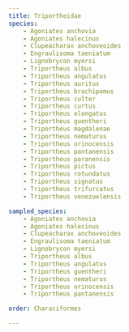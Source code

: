 ```yaml
---
title: Triportheidae
species:
    - Agoniates anchovia
    - Agoniates halecinus
    - Clupeacharax anchoveoides
    - Engraulisoma taeniatum
    - Lignobrycon myersi
    - Triportheus albus
    - Triportheus angulatus
    - Triportheus auritus
    - Triportheus brachipomus
    - Triportheus culter
    - Triportheus curtus
    - Triportheus elongatus
    - Triportheus guentheri
    - Triportheus magdalenae
    - Triportheus nematurus
    - Triportheus orinocensis
    - Triportheus pantanensis
    - Triportheus paranensis
    - Triportheus pictus
    - Triportheus rotundatus
    - Triportheus signatus
    - Triportheus trifurcatus
    - Triportheus venezuelensis

sampled_species:
    - Agoniates anchovia
    - Agoniates halecinus
    - Clupeacharax anchoveoides
    - Engraulisoma taeniatum
    - Lignobrycon myersi
    - Triportheus albus
    - Triportheus angulatus
    - Triportheus guentheri
    - Triportheus nematurus
    - Triportheus orinocensis
    - Triportheus pantanensis

order: Characiformes

---
```

